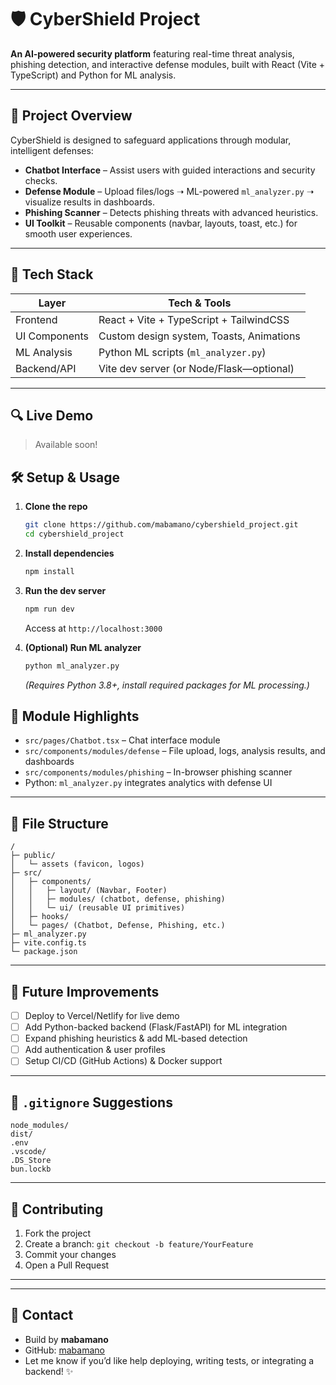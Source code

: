 

# 🛡️ CyberShield Project

**An AI‑powered security platform** featuring real-time threat analysis, phishing detection, and interactive defense modules, built with React (Vite + TypeScript) and Python for ML analysis.

---

## 🚀 Project Overview

CyberShield is designed to safeguard applications through modular, intelligent defenses:

- **Chatbot Interface** – Assist users with guided interactions and security checks.
- **Defense Module** – Upload files/logs ➝ ML-powered `ml_analyzer.py` ➝ visualize results in dashboards.
- **Phishing Scanner** – Detects phishing threats with advanced heuristics.
- **UI Toolkit** – Reusable components (navbar, layouts, toast, etc.) for smooth user experiences.

---

## 🧪 Tech Stack

| Layer        | Tech & Tools                                     |
|--------------|--------------------------------------------------|
| Frontend     | React + Vite + TypeScript + TailwindCSS         |
| UI Components| Custom design system, Toasts, Animations        |
| ML Analysis  | Python ML scripts (`ml_analyzer.py`)            |
| Backend/API  | Vite dev server (or Node/Flask—optional)        |

---

## 🔍 Live Demo

> Available soon!  




## 🛠️ Setup & Usage

1. **Clone the repo**
   ```bash
   git clone https://github.com/mabamano/cybershield_project.git
   cd cybershield_project
   ```


2. **Install dependencies**

   ```bash
   npm install
   ```

3. **Run the dev server**

   ```bash
   npm run dev
   ```

   Access at `http://localhost:3000`

4. **(Optional) Run ML analyzer**

   ```bash
   python ml_analyzer.py
   ```

   *(Requires Python 3.8+, install required packages for ML processing.)*



## 🧩 Module Highlights

* `src/pages/Chatbot.tsx` – Chat interface module
* `src/components/modules/defense` – File upload, logs, analysis results, and dashboards
* `src/components/modules/phishing` – In-browser phishing scanner
* Python: `ml_analyzer.py` integrates analytics with defense UI

---

## 📄 File Structure

```
/
├─ public/
│   └─ assets (favicon, logos)
├─ src/
│   ├─ components/
│   │   ├─ layout/ (Navbar, Footer)
│   │   ├─ modules/ (chatbot, defense, phishing)
│   │   └─ ui/ (reusable UI primitives)
│   ├─ hooks/
│   └─ pages/ (Chatbot, Defense, Phishing, etc.)
├─ ml_analyzer.py
├─ vite.config.ts
└─ package.json
```

---

## 🛑 Future Improvements

* [ ] Deploy to Vercel/Netlify for live demo
* [ ] Add Python-backed backend (Flask/FastAPI) for ML integration
* [ ] Expand phishing heuristics & add ML‑based detection
* [ ] Add authentication & user profiles
* [ ] Setup CI/CD (GitHub Actions) & Docker support

---

## 📄 `.gitignore` Suggestions

```gitignore
node_modules/
dist/
.env
.vscode/
.DS_Store
bun.lockb
```

---

## 🤝 Contributing

1. Fork the project
2. Create a branch: `git checkout -b feature/YourFeature`
3. Commit your changes
4. Open a Pull Request

---



---

## 💬 Contact

* Build by **mabamano**
* GitHub: [mabamano](https://github.com/mabamano)
* Let me know if you’d like help deploying, writing tests, or integrating a backend! ✨

```



